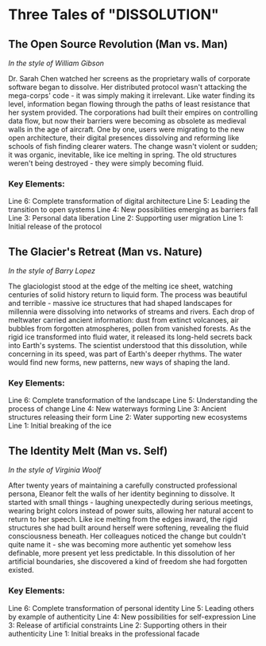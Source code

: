 # Three Tales of "DISSOLUTION"

## The Open Source Revolution (Man vs. Man)
*In the style of William Gibson*

Dr. Sarah Chen watched her screens as the proprietary walls of corporate software began to dissolve. Her distributed protocol wasn't attacking the mega-corps' code - it was simply making it irrelevant. Like water finding its level, information began flowing through the paths of least resistance that her system provided. The corporations had built their empires on controlling data flow, but now their barriers were becoming as obsolete as medieval walls in the age of aircraft. One by one, users were migrating to the new open architecture, their digital presences dissolving and reforming like schools of fish finding clearer waters. The change wasn't violent or sudden; it was organic, inevitable, like ice melting in spring. The old structures weren't being destroyed - they were simply becoming fluid.

### Key Elements:

Line 6: Complete transformation of digital architecture
Line 5: Leading the transition to open systems
Line 4: New possibilities emerging as barriers fall
Line 3: Personal data liberation
Line 2: Supporting user migration
Line 1: Initial release of the protocol

## The Glacier's Retreat (Man vs. Nature)
*In the style of Barry Lopez*

The glaciologist stood at the edge of the melting ice sheet, watching centuries of solid history return to liquid form. The process was beautiful and terrible - massive ice structures that had shaped landscapes for millennia were dissolving into networks of streams and rivers. Each drop of meltwater carried ancient information: dust from extinct volcanoes, air bubbles from forgotten atmospheres, pollen from vanished forests. As the rigid ice transformed into fluid water, it released its long-held secrets back into Earth's systems. The scientist understood that this dissolution, while concerning in its speed, was part of Earth's deeper rhythms. The water would find new forms, new patterns, new ways of shaping the land.

### Key Elements:

Line 6: Complete transformation of the landscape
Line 5: Understanding the process of change
Line 4: New waterways forming
Line 3: Ancient structures releasing their form
Line 2: Water supporting new ecosystems
Line 1: Initial breaking of the ice

## The Identity Melt (Man vs. Self)
*In the style of Virginia Woolf*

After twenty years of maintaining a carefully constructed professional persona, Eleanor felt the walls of her identity beginning to dissolve. It started with small things - laughing unexpectedly during serious meetings, wearing bright colors instead of power suits, allowing her natural accent to return to her speech. Like ice melting from the edges inward, the rigid structures she had built around herself were softening, revealing the fluid consciousness beneath. Her colleagues noticed the change but couldn't quite name it - she was becoming more authentic yet somehow less definable, more present yet less predictable. In this dissolution of her artificial boundaries, she discovered a kind of freedom she had forgotten existed.

### Key Elements:

Line 6: Complete transformation of personal identity
Line 5: Leading others by example of authenticity
Line 4: New possibilities for self-expression
Line 3: Release of artificial constraints
Line 2: Supporting others in their authenticity
Line 1: Initial breaks in the professional facade